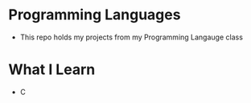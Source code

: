 # Programming Languages
- This repo holds my projects from my Programming Langauge class

# What I Learn
- C

